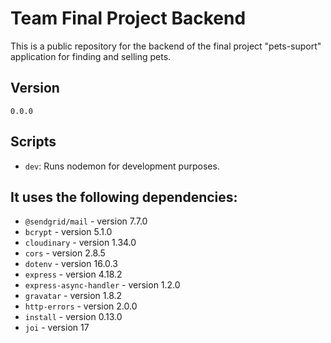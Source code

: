 # Team Final Project Backend

This is a public repository for the backend of the final project "pets-suport" application for finding and selling pets.

## Version

`0.0.0`

## Scripts

- `dev`: Runs nodemon for development purposes.

## It uses the following dependencies:

- `@sendgrid/mail` - version 7.7.0
- `bcrypt` - version 5.1.0
- `cloudinary` - version 1.34.0
- `cors` - version 2.8.5
- `dotenv` - version 16.0.3
- `express` - version 4.18.2
- `express-async-handler` - version 1.2.0
- `gravatar` - version 1.8.2
- `http-errors` - version 2.0.0
- `install` - version 0.13.0
- `joi` - version 17
